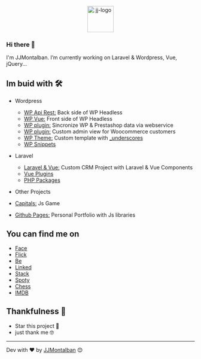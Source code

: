 <p align="center">

  <a href="https://jjmontalban.github.io" target="_blank">
    <img alt="jj-logo" height="70" alt="Amplication Logo" src="https://82.223.12.129:8443/smb/file-manager/show-image/?file=logoJJ.png"/>
  </a>
</p>


### Hi there 👋


I'm JJMontalban. I’m currently working on Laravel & Wordpress, Vue, jQuery...

## Im buid with 🛠️

* Wordpress

  * [WP Api Rest:](https://github.com/jjmontalban/filmder-back) Back side of WP Headless
  * [WP Vue:](https://github.com/jjmontalban/filmder-front) Front side of WP Headless
  * [WP plugin:](https://github.com/jjmontalban/ps-webservice) Sincronize WP & Prestashop data via webservice 
  * [WP plugin:](https://github.com/jjmontalban/wp-customers) Custom admin view for Woocommerce customers 
  * [WP Theme:](https://github.com/jjmontalban/caramelotattoo) Custom template with [_underscores](https://underscores.me/)
  * [WP Snippets](https://gist.github.com/jjmontalban)


* Laravel

  * [Laravel & Vue:](https://github.com/jjmontalban/gbc) Custom CRM Project with Laravel & Vue Components
  * [Vue Plugins](https://github.com/jjmontalban/LVB)
  * [PHP Packages](https://github.com/jjmontalban/BORME)


* Other Projects

* [Capitals:](https://github.com/jjmontalban/capitalsGame/blob/master/index.html) Js Game
* [Github Pages:](https://jjmontalban.github.io) Personal Portfolio with Js libraries


## You can find me on

* [Face](https://www.facebook.com/jjm0ntalban)
* [Flick](https://www.flickr.com/photos/kinkijurado/)
* [Be](https://www.behance.net/jjmontalban)
* [Linked](https://www.linkedin.com/in/jjmontalban/)
* [Stack](https://stackoverflow.com/users/11540055/jjmontalban)
* [Spoty](https://open.spotify.com/user/kinorro?si=Pk1jXLNHS-ildPBBtPObmA&nd=1)
* [Chess](https://www.chess.com/member/jjmontalban)
* [IMDB](https://www.imdb.com/user/ur22137408/)



## Thankfulness 🎁

* Star this project 📢 
* just thank me 🤓

---
Dev with ❤️ by [JJMontalban](https://jjmontalban.github.io) 😊
